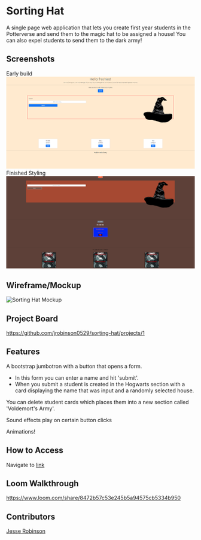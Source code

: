 # Sorting Hat

A single page web application that lets you create first year students in the Potterverse and send them to the magic hat to be assigned a house! You can also expel students to send them to the dark army!

## Screenshots
Early build
![](img/fbfc75e964d231e2bc912c51abe55023.png)
Finished Styling
![](img/updated-styling.png)
## Wireframe/Mockup
![Sorting Hat Mockup](https://github.com/nss-nightclass-projects/exercise-vault/raw/master/images/sorting-hat-mockup.png)
## Project Board

https://github.com/jrobinson0529/sorting-hat/projects/1
## Features

A bootstrap jumbotron with a button that opens a form.
  - In this form you can enter a name and hit 'submit'.
  - When you submit a student is created in the Hogwarts section with a card displaying the name that was input and a randomly selected house.

You can delete student cards which places them into a new section called 'Voldemort's Army'.

Sound effects play on certain button clicks

Animations!

## How to Access

Navigate to [link](https://jr-sorting-hat.netlify.app/)

## Loom Walkthrough

https://www.loom.com/share/8472b57c53e245b5a94575cb5334b950

## Contributors

[Jesse Robinson](https://github.com/jrobinson0529)
